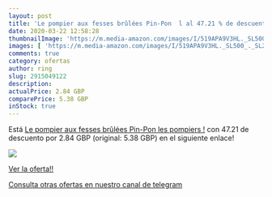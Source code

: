 ```yaml
---
layout: post
title: 'Le pompier aux fesses brûlées Pin-Pon  l al 47.21 % de descuento'
date: 2020-03-22 12:58:28
thumbnailImage: 'https://m.media-amazon.com/images/I/519APA9V3HL._SL500_._SL200_.jpg'
images: [ 'https://m.media-amazon.com/images/I/519APA9V3HL._SL500_._SL200_.jpg' ]
comments: true
category: ofertas
author: ring
slug: 2915049122
description:
actualPrice: 2.84 GBP
comparePrice: 5.38 GBP
inStock: true
---
```


Está [Le pompier aux fesses brûlées Pin-Pon  les pompiers !](https://www.amazon.com/dp/2915049122/?tag=redken08-20) con 47.21 de descuento por 2.84 GBP (original: 5.38 GBP) en el siguiente enlace!

[![](https://m.media-amazon.com/images/I/519APA9V3HL._SL500_._SL200_.jpg)](https://www.amazon.com/dp/2915049122/?tag=redken08-20)

[Ver la oferta!!](https://www.amazon.com/dp/2915049122/?tag=redken08-20)

[Consulta otras ofertas en nuestro canal de telegram](https://t.me/s/ofertas25)
